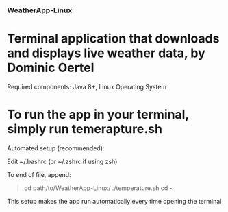 ### WeatherApp-Linux
# Terminal application that downloads and displays live weather data, by Dominic Oertel

Required components: Java 8+, Linux Operating System

# To run the app in your terminal, simply run temerapture.sh

Automated setup (recommended):

Edit ~/.bashrc (or ~/.zshrc if using zsh)

To end of file, append:

> cd path/to/WeatherApp-Linux/
> ./temperature.sh
> cd ~

This setup makes the app run automatically every time opening the terminal
